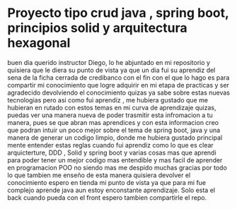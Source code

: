    # Proyecto tipo crud java , spring boot, principios solid y arquitectura hexagonal 
   
   buen dia querido instructor Diego, lo he abjuntado en mi repositorio y quisiera que le diera su punto de vista ya que un dia fui su aprendiz del sena de la ficha cerrada de credibanco 
   con el fin con el que lo hago es para compartir mi conocimiento que logre adquirir en mi etapa de practicas y ser agradecido devolviendo el conocimiento quizas ya sabe sobre estas nuevas tecnologias 
   pero asi como fui aprendiz , me hubiera gustado que me hubieran en rutado con estos temas en mi curva de aprendizaje quizas, puedas ver una manera nueva de poder trasmitir esta infromacion a tu manera,
   pues se que abran mas aprendices y con esta informacion creo que podran intuir un poco mejor sobre el tema de spring boot, java y una manera de generar un codigo limpio, donde me hubiera gustado
   principal mente entender estas reglas cuando fui aprendiz como lo que es clear arquicterture, DDD , Solid y spring boot y varias cosas mas que aprendi para poder tener un mejor codigo mas entendible y mas facil de aprender en programacion POO
   no siendo mas me despido muchas gracias por todo lo que tambien me enseño de esta manera quisiera devolver el conocimiento espero en tienda mi punto de vista ya que para mi fue complejo aprende java aun estoy enconstante aprendizaje. Solo esta el back
   cuando pueda con el front espero tambien compartirle el repo.
   
